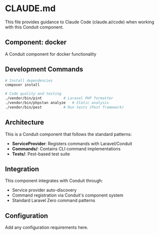 # CLAUDE.md

This file provides guidance to Claude Code (claude.ai/code) when working with this Conduit component.

## Component: docker

A Conduit component for docker functionality

## Development Commands

```bash
# Install dependencies
composer install

# Code quality and testing
./vendor/bin/pint          # Laravel PHP formatter
./vendor/bin/phpstan analyze   # Static analysis  
./vendor/bin/pest          # Run tests (Pest framework)
```

## Architecture

This is a Conduit component that follows the standard patterns:
- **ServiceProvider**: Registers commands with Laravel/Conduit
- **Commands/**: Contains CLI command implementations
- **Tests/**: Pest-based test suite

## Integration

This component integrates with Conduit through:
- Service provider auto-discovery
- Command registration via Conduit's component system
- Standard Laravel Zero command patterns

## Configuration

Add any configuration requirements here.